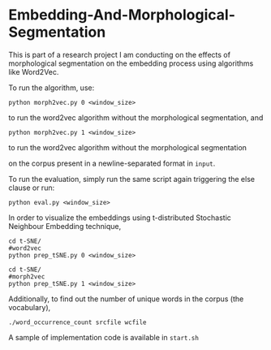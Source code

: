 # Embedding-And-Morphological-Segmentation

This is part of a research project I am conducting on the effects of morphological segmentation on the embedding process using algorithms like Word2Vec.

To run the algorithm, use:
 
    python morph2vec.py 0 <window_size>
    
to run the word2vec algorithm without the morphological segmentation, and

    python morph2vec.py 1 <window_size>
        
to run the word2vec algorithm without the morphological segmentation 

on the corpus present in a newline-separated format in `input`.

To run the evaluation, simply run the same script again triggering the else clause or run:

    python eval.py <window_size>

In order to visualize the embeddings using t-distributed Stochastic Neighbour Embedding technique,

    cd t-SNE/
    #word2vec
    python prep_tSNE.py 0 <window_size>
    
    cd t-SNE/
    #morph2vec
    python prep_tSNE.py 1 <window_size>
    
Additionally, to find out the number of unique words in the corpus (the vocabulary),

    ./word_occurrence_count srcfile wcfile

A sample of implementation code is available in `start.sh`
